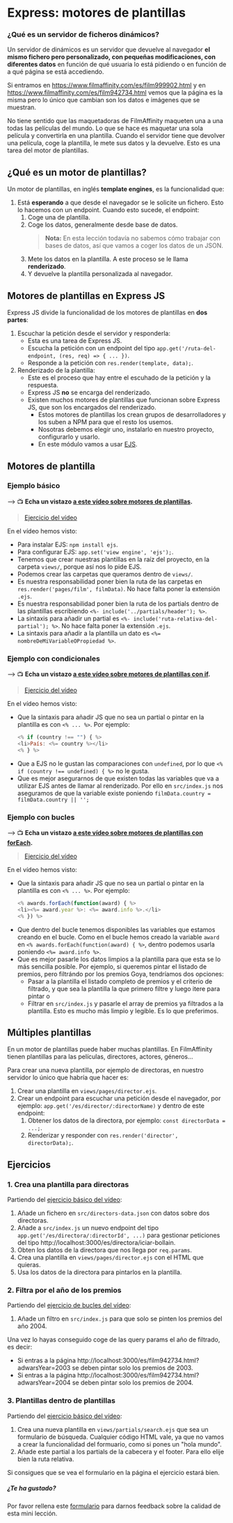# Express: motores de plantillas

### ¿Qué es un servidor de ficheros dinámicos?

Un servidor de dinámicos es un servidor que devuelve al navegador **el mismo fichero pero personalizado, con pequeñas modificaciones, con diferentes datos** en función de qué usuaria lo está pidiendo o en función de a qué página se está accediendo.

Si entramos en https://www.filmaffinity.com/es/film999902.html y en https://www.filmaffinity.com/es/film942734.html vemos que la página es la misma pero lo único que cambian son los datos e imágenes que se muestran.

No tiene sentido que las maquetadoras de FilmAffinity maqueten una a una todas las películas del mundo. Lo que se hace es maquetar una sola película y convertirla en una plantilla. Cuando el servidor tiene que devolver una película, coge la plantilla, le mete sus datos y la devuelve. Esto es una tarea del motor de plantillas.

## ¿Qué es un motor de plantillas?

Un motor de plantillas, en inglés **template engines**, es la funcionalidad que:

1. Está **esperando** a que desde el navegador se le solicite un fichero. Esto lo hacemos con un endpoint. Cuando esto sucede, el endpoint:
   1. Coge una de plantilla.
   1. Coge los datos, generalmente desde base de datos.
      > **Nota:** En esta lección todavía no sabemos cómo trabajar con bases de datos, así que vamos a coger los datos de un JSON.
   1. Mete los datos en la plantilla. A este proceso se le llama **renderizado**.
   1. Y devuelve la plantilla personalizada al navegador.

## Motores de plantillas en Express JS

Express JS divide la funcionalidad de los motores de plantillas en **dos partes**:

1. Escuchar la petición desde el servidor y responderla:
   - Esta es una tarea de Express JS.
   - Escucha la petición con un endpoint del tipo `app.get('/ruta-del-endpoint, (res, req) => { ... })`.
   - Responde a la petición con `res.render(template, data);`.
1. Renderizado de la plantilla:
   - Este es el proceso que hay entre el escuhado de la petición y la respuesta.
   - Express JS **no** se encarga del renderizado.
   - Existen muchos motores de plantillas que funcionan sobre Express JS, que son los encargados del renderizado.
      - Estos motores de plantillas los crean grupos de desarrolladores y los suben a NPM para que el resto los usemos.
      - Nosotras debemos elegir uno, instalarlo en nuestro proyecto, configurarlo y usarlo.
      - En este módulo vamos a usar [EJS](https://ejs.co/).

## Motores de plantilla

### Ejemplo básico

&#10230; &#128250; **Echa un vistazo [a este vídeo sobre motores de plantillas](https://www.youtube.com/watch?v=6Q2PjHavDYA).**

> [Ejercicio del vídeo](https://github.com/Adalab/ejercicios-de-los-materiales/tree/main/promo-l/4-3-express-template-engine/template-basic)

En el vídeo hemos visto:

- Para instalar EJS: `npm install ejs`.
- Para configurar EJS: `app.set('view engine', 'ejs');`.
- Tenemos que crear nuestras plantillas en la raíz del proyecto, en la carpeta `views/`, porque así nos lo pide EJS.
- Podemos crear las carpetas que queramos dentro de `views/`.
- Es nuestra responsabilidad poner bien la ruta de las carpetas en `res.render('pages/film', filmData)`. No hace falta poner la extensión `.ejs`.
- Es nuestra responsabilidad poner bien la ruta de los partials dentro de las plantillas escribiendo `<%- include('../partials/header'); %>`.
- La sintaxis para añadir un partial es `<%- include('ruta-relativa-del-partial'); %>`. No hace falta poner la extensión `.ejs`.
- La sintaxis para añadir a la plantilla un dato es `<%= nombreDeMiVariableOPropiedad %>`.

### Ejemplo con condicionales

&#10230; &#128250; **Echa un vistazo [a este vídeo sobre motores de plantillas con if](https://www.youtube.com/watch?v=mhu-Wa5oMjY).**

> [Ejercicio del vídeo](https://github.com/Adalab/ejercicios-de-los-materiales/tree/main/promo-l/4-3-express-template-engine/template-if)

En el vídeo hemos visto:

- Que la sintaxis para añadir JS que no sea un partial o pintar en la plantilla es con `<% ... %>`. Por ejemplo:
   ```js
   <% if (country !== "") { %>
   <li>País: <%= country %></li>
   <% } %>
   ```
- Que a EJS no le gustan las comparaciones con `undefined`, por lo que `<% if (country !== undefined) { %>` no le gusta.
- Que es mejor asegurarnos de que existen todas las variables que va a utilizar EJS antes de llamar al renderizado. Por ello en `src/index.js` nos aseguramos de que la variable existe poniendo `filmData.country = filmData.country || '';`

### Ejemplo con bucles

&#10230; &#128250; **Echa un vistazo [a este vídeo sobre motores de plantillas con forEach](https://www.youtube.com/watch?v=V5LoZpgi3Yo).**

> [Ejercicio del vídeo](https://github.com/Adalab/ejercicios-de-los-materiales/tree/main/promo-l/4-3-express-template-engine/template-for)

En el vídeo hemos visto:

- Que la sintaxis para añadir JS que no sea un partial o pintar en la plantilla es con `<% ... %>`. Por ejemplo:
   ```js
   <% awards.forEach(function(award) { %>
   <li><%= award.year %>: <%= award.info %>.</li>
   <% }) %>
   ```
- Que dentro del bucle tenemos disponibles las variables que estamos creando en el bucle. Como en el bucle hemos creado la variable `award` en `<% awards.forEach(function(award) { %>`, dentro podemos usarla poniendo `<%= award.info %>`.
- Que es mejor pasarle los datos limpios a la plantilla para que esta se lo más sencilla posible. Por ejemplo, si queremos pintar el listado de premios, pero filtrándo por los premios Goya, tendríamos dos opciones:
   - Pasar a la plantilla el listado completo de premios y el criterio de filtrado, y que sea la plantilla la que primero filtre y luego itere para pintar o
   - Filtrar en `src/index.js` y pasarle el array de premios ya filtrados a la plantilla. Esto es mucho más limpio y legible. Es lo que preferimos.

## Múltiples plantillas

En un motor de plantillas puede haber muchas plantillas. En FilmAffinity tienen plantillas para las películas, directores, actores, géneros...

Para crear una nueva plantilla, por ejemplo de directoras, en nuestro servidor lo único que habría que hacer es:

1. Crear una plantilla en `views/pages/director.ejs`.
1. Crear un endpoint para escuchar una petición desde el navegador, por ejemplo: `app.get('/es/director/:directorName)` y dentro de este endpoint:
   1. Obtener los datos de la directora, por ejemplo: `const directorData = ...;`.
   1. Renderizar y responder con `res.render('director', directorData);`.

## Ejercicios

### 1. Crea una plantilla para directoras

Partiendo del [ejercicio básico del vídeo](https://github.com/Adalab/ejercicios-de-los-materiales/tree/main/promo-l/4-3-express-template-engine/template-basic):

1. Añade un fichero en `src/directors-data.json` con datos sobre dos directoras.
1. Añade a `src/index.js` un nuevo endpoint del tipo `app.get('/es/directora/:directorId', ...)` para gestionar peticiones del tipo http://localhost:3000/es/directora/iciar-bollain.
1. Obten los datos de la directora que nos llega por `req.params`.
1. Crea una plantilla en `views/pages/director.ejs` con el HTML que quieras.
1. Usa los datos de la directora para pintarlos en la plantilla.

### 2. Filtra por el año de los premios

Partiendo del [ejercicio de bucles del vídeo](https://github.com/Adalab/ejercicios-de-los-materiales/tree/main/promo-l/4-3-express-template-engine/template-for):

1. Añade un filtro en `src/index.js` para que solo se pinten los premios del año 2004.

Una vez lo hayas conseguido coge de las query params el año de filtrado, es decir:

- Si entras a la página http://localhost:3000/es/film942734.html?adwarsYear=2003 se deben pintar solo los premios de 2003.
- Si entras a la página http://localhost:3000/es/film942734.html?adwarsYear=2004 se deben pintar solo los premios de 2004.

### 3. Plantillas dentro de plantillas

Partiendo del [ejercicio básico del vídeo](https://github.com/Adalab/ejercicios-de-los-materiales/tree/main/promo-l/4-3-express-template-engine/template-basic):

1. Crea una nueva plantilla en `views/partials/search.ejs` que sea un formulario de búsqueda. Cualquier código HTML vale, ya que no vamos a crear la funcionalidad del formuario, como si pones un "hola mundo".
1. Añade este partial a los partials de la cabecera y el footer. Para ello elije bien la ruta relativa.

Si consigues que se vea el formulario en la página el ejercicio estará bien.

##### ¿Te ha gustado?

Por favor rellena este [formulario](https://adalab.typeform.com/to/Rc0bft9x) para darnos feedback sobre la calidad de esta mini lección.